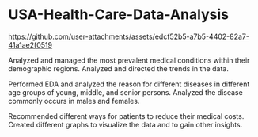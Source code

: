 # USA-Health-Care-Data-Analysis

https://github.com/user-attachments/assets/edcf52b5-a7b5-4402-82a7-41a1ae2f0519

Analyzed and managed the most prevalent medical conditions within their demographic regions. Analyzed and directed
the trends in the data.

Performed EDA and analyzed the reason for different diseases in different age groups of young, middle, and senior
persons. Analyzed the disease commonly occurs in males and females.

Recommended different ways for patients to reduce their medical costs. Created different graphs to visualize the data and
to gain other insights.

